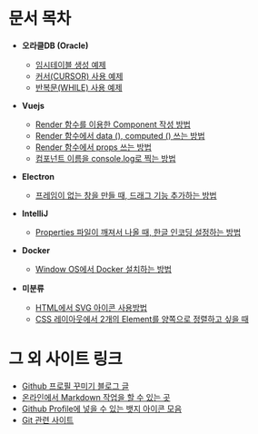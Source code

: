 # 문서 목차
- **오라클DB (Oracle)**
  - [임시테이블 생성 예제](docs/oracle.md#임시테이블-생성-예제)
  - [커서(CURSOR) 사용 예제](docs/oracle.md#커서cursor-사용-예제)
  - [반복문(WHILE) 사용 예제](docs/oracle.md#반복문while-사용-예제)

- **Vuejs**
  - [Render 함수를 이용한 Component 작성 방법](docs/vuejs.md#vuejs에서-render-함수를-이용한-component-작성-방법)
  - [Render 함수에서 data (), computed () 쓰는 방법](docs/vuejs.md#render-함수에서-data--computed--쓰는-방법)
  - [Render 함수에서 props 쓰는 방법](docs/vuejs.md#render-함수에서-props-쓰는-방법)
  - [컴포넌트 이름을 console.log로 찍는 방법](docs/vuejs.md#컴포넌트의-이름을-consolelog로-찍는-방법)

- **Electron**
  - [프레임이 없는 창을 만들 때, 드래그 기능 추가하는 방법](docs/electron.md#프레임이-없는-창을-만들-때-드래그-기능-추가하는-방법)

- **IntelliJ**
  - [Properties 파일이 깨져서 나올 때, 한글 인코딩 설정하는 방법](docs/intellij.md#properties-파일이-깨져서-나올-때-한글-인코딩-설정하는-방법)

- **Docker**
  - [Window OS에서 Docker 설치하는 방법](docs/docker.md#window-os에서-docker-설치하는-방법)

- **미분류**
  - [HTML에서 SVG 아이콘 사용방법](docs/etc.md#html에서-svg-아이콘-사용방법)
  - [CSS 레이아웃에서 2개의 Element를 양쪽으로 정렬하고 싶을 때](docs/etc.md#css-레이아웃에서-2개의-element를-양쪽으로-정렬하고-싶을-때)

# 그 외 사이트 링크
  - [Github 프로필 꾸미기 블로그 글](https://velog.io/@woo0_hooo/Github-github-profile-%EA%B0%84%EC%A7%80%EB%82%98%EA%B2%8C-%EA%BE%B8%EB%AF%B8%EA%B8%B0)
  - [온라인에서 Markdown 작업을 할 수 있는 곳](https://dillinger.io/)
  - [Github Profile에 넣을 수 있는 뱃지 아이콘 모음](https://simpleicons.org/)
  - [Git 관련 사이트](https://backlog.com/git-tutorial/kr/stepup/stepup1_1.html)